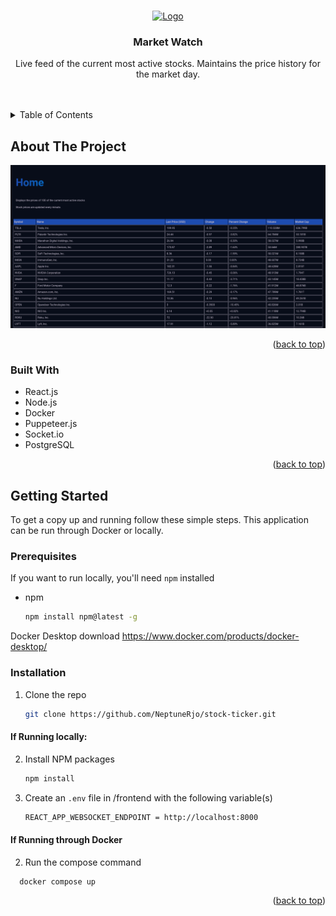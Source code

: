 <!-- Improved compatibility of back to top link: See: https://github.com/othneildrew/Best-README-Template/pull/73 -->
<a name="readme-top"></a>
<!--
*** Thanks for checking out the Best-README-Template. If you have a suggestion
*** that would make this better, please fork the repo and create a pull request
*** or simply open an issue with the tag "enhancement".
*** Don't forget to give the project a star!
*** Thanks again! Now go create something AMAZING! :D
-->



<!-- PROJECT SHIELDS -->
<!--
*** I'm using markdown "reference style" links for readability.
*** Reference links are enclosed in brackets [ ] instead of parentheses ( ).
*** See the bottom of this document for the declaration of the reference variables
*** for contributors-url, forks-url, etc. This is an optional, concise syntax you may use.
*** https://www.markdownguide.org/basic-syntax/#reference-style-links
-->
<!-- [![Contributors][contributors-shield]][contributors-url]
[![Forks][forks-shield]][forks-url]
[![Stargazers][stars-shield]][stars-url]
[![Issues][issues-shield]][issues-url]
[![MIT License][license-shield]][license-url]
[![LinkedIn][linkedin-shield]][linkedin-url] -->



<!-- PROJECT LOGO -->
<br />
<div align="center">
  <a href="https://github.com/NeptuneRjo/stock-ticker">
    <img src="images/demo.gif" alt="Logo" width="80" height="80">
  </a>

<h3 align="center">Market Watch</h3>

  <p align="center">
    Live feed of the current most active stocks. Maintains the price history for the market day.
    <br />
    <br />
    <br />
  </p>
</div>



<!-- TABLE OF CONTENTS -->
<details>
  <summary>Table of Contents</summary>
  <ol>
    <li>
      <a href="#about-the-project">About The Project</a>
      <ul>
        <li><a href="#built-with">Built With</a></li>
      </ul>
    </li>
    <li>
      <a href="#getting-started">Getting Started</a>
      <ul>
        <li><a href="#prerequisites">Prerequisites</a></li>
        <li><a href="#installation">Installation</a></li>
      </ul>
    </li>
  </ol>
</details>



<!-- ABOUT THE PROJECT -->
## About The Project

[![Market Watch Screen Shot][product-screenshot]](https://github.com/neptunerjo/stock-ticker)

<p align="right">(<a href="#readme-top">back to top</a>)</p>



### Built With

- React.js
- Node.js
- Docker
- Puppeteer.js
- Socket.io
- PostgreSQL

<p align="right">(<a href="#readme-top">back to top</a>)</p>



<!-- GETTING STARTED -->
## Getting Started

To get a copy up and running follow these simple steps.
This application can be run through Docker or locally.

### Prerequisites


If you want to run locally, you'll need `npm` installed
* npm
  ```sh
  npm install npm@latest -g
  ```

Docker Desktop download https://www.docker.com/products/docker-desktop/

### Installation

1. Clone the repo
   ```sh
   git clone https://github.com/NeptuneRjo/stock-ticker.git
   ```

#### If Running locally: <br>

2. Install NPM packages
   ```sh
   npm install
   ```  

3. Create an `.env` file in /frontend with the following variable(s)
   ```sh
   REACT_APP_WEBSOCKET_ENDPOINT = http://localhost:8000
   ```

#### If Running through Docker

2. Run the compose command
```sh
  docker compose up
```

<p align="right">(<a href="#readme-top">back to top</a>)</p>



<!-- MARKDOWN LINKS & IMAGES -->
<!-- https://www.markdownguide.org/basic-syntax/#reference-style-links -->
[contributors-shield]: https://img.shields.io/github/contributors/NeptuneRjo/stock-ticker.svg?style=for-the-badge
[contributors-url]: https://github.com/NeptuneRjo/stock-ticker/graphs/contributors
[forks-shield]: https://img.shields.io/github/forks/NeptuneRjo/stock-ticker.svg?style=for-the-badge
[forks-url]: https://github.com/NeptuneRjo/stock-ticker/network/members
[stars-shield]: https://img.shields.io/github/stars/NeptuneRjo/stock-ticker.svg?style=for-the-badge
[stars-url]: https://github.com/NeptuneRjo/stock-ticker/stargazers
[issues-shield]: https://img.shields.io/github/issues/NeptuneRjo/stock-ticker.svg?style=for-the-badge
[issues-url]: https://github.com/NeptuneRjo/stock-ticker/issues
[license-shield]: https://img.shields.io/github/license/NeptuneRjo/stock-ticker.svg?style=for-the-badge
[license-url]: https://github.com/NeptuneRjo/stock-ticker/blob/master/LICENSE.txt
[linkedin-shield]: https://img.shields.io/badge/-LinkedIn-black.svg?style=for-the-badge&logo=linkedin&colorB=555
[linkedin-url]: https://linkedin.com/in/linkedin_username
[product-screenshot]: images/screenshot.png
[Next.js]: https://img.shields.io/badge/next.js-000000?style=for-the-badge&logo=nextdotjs&logoColor=white
[Next-url]: https://nextjs.org/
[React.js]: https://img.shields.io/badge/React-20232A?style=for-the-badge&logo=react&logoColor=61DAFB
[React-url]: https://reactjs.org/
[Vue.js]: https://img.shields.io/badge/Vue.js-35495E?style=for-the-badge&logo=vuedotjs&logoColor=4FC08D
[Vue-url]: https://vuejs.org/
[Angular.io]: https://img.shields.io/badge/Angular-DD0031?style=for-the-badge&logo=angular&logoColor=white
[Angular-url]: https://angular.io/
[Svelte.dev]: https://img.shields.io/badge/Svelte-4A4A55?style=for-the-badge&logo=svelte&logoColor=FF3E00
[Svelte-url]: https://svelte.dev/
[Laravel.com]: https://img.shields.io/badge/Laravel-FF2D20?style=for-the-badge&logo=laravel&logoColor=white
[Laravel-url]: https://laravel.com
[Bootstrap.com]: https://img.shields.io/badge/Bootstrap-563D7C?style=for-the-badge&logo=bootstrap&logoColor=white
[Bootstrap-url]: https://getbootstrap.com
[JQuery.com]: https://img.shields.io/badge/jQuery-0769AD?style=for-the-badge&logo=jquery&logoColor=white
[JQuery-url]: https://jquery.com 
